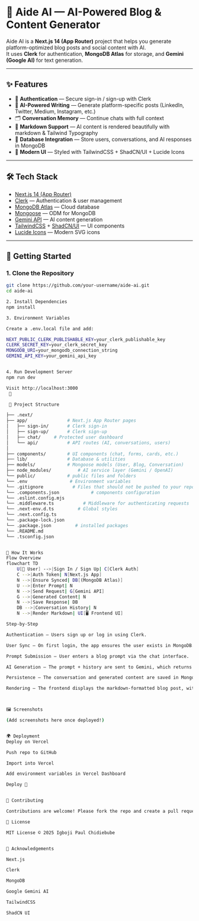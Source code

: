 # 📝 Aide AI — AI-Powered Blog & Content Generator

Aide AI is a **Next.js 14 (App Router)** project that helps you generate platform-optimized blog posts and social content with AI.  
It uses **Clerk** for authentication, **MongoDB Atlas** for storage, and **Gemini (Google AI)** for text generation.

---

## ✨ Features

- 🔐 **Authentication** — Secure sign-in / sign-up with Clerk  
- 🤖 **AI-Powered Writing** — Generate platform-specific posts (LinkedIn, Twitter, Medium, Instagram, etc.)  
- 🗂️ **Conversation Memory** — Continue chats with full context  
- 📑 **Markdown Support** — AI content is rendered beautifully with markdown & Tailwind Typography  
- 💾 **Database Integration** — Store users, conversations, and AI responses in MongoDB  
- 🎨 **Modern UI** — Styled with TailwindCSS + ShadCN/UI + Lucide Icons  

---

## 🛠️ Tech Stack

- [Next.js 14 (App Router)](https://nextjs.org/)  
- [Clerk](https://clerk.com/) — Authentication & user management  
- [MongoDB Atlas](https://www.mongodb.com/atlas) — Cloud database  
- [Mongoose](https://mongoosejs.com/) — ODM for MongoDB  
- [Gemini API](https://ai.google.dev/) — AI content generation  
- [TailwindCSS](https://tailwindcss.com/) + [ShadCN/UI](https://ui.shadcn.com/) — UI components  
- [Lucide Icons](https://lucide.dev/) — Modern SVG icons  

---

## 🚀 Getting Started

### 1. Clone the Repository
```bash
git clone https://github.com/your-username/aide-ai.git
cd aide-ai

2. Install Dependencies
npm install

3. Environment Variables

Create a .env.local file and add:

NEXT_PUBLIC_CLERK_PUBLISHABLE_KEY=your_clerk_publishable_key
CLERK_SECRET_KEY=your_clerk_secret_key
MONGODB_URI=your_mongodb_connection_string
GEMINI_API_KEY=your_gemini_api_key


4. Run Development Server
npm run dev

Visit http://localhost:3000
 🚀

 📂 Project Structure

├── .next/               
├── app/               # Next.js App Router pages
│   ├── sign-in/       # Clerk sign-in
│   ├── sign-up/       # Clerk sign-up
│   ├── chat/     # Protected user dashboard
│   └── api/           # API routes (AI, conversations, users)
│
├── components/        # UI components (chat, forms, cards, etc.)
├── lib/               # Database & utilities
├── models/            # Mongoose models (User, Blog, Conversation)
├── node_modules/          # AI service layer (Gemini / OpenAI)
└── public/            # public files and folders
└── .env                # Environment variables
└── .gitignore           # Files that should not be pushed to your repo - e.g .env
└── .components.json            # components configuration
└── .eslint.config.mjs           
└── .middleware.ts           # Middleware for authenticating requests 
└── .next-env.d.ts         # Global styles
└── .next.config.ts        
└── .package-lock.json         
└── .package.json         # installed packages
└── .README.md         
└── .tsconfig.json        


🔄 How It Works
Flow Overview
flowchart TD
    U[👤 User] -->|Sign In / Sign Up| C[Clerk Auth]
    C -->|Auth Token| N[Next.js App]
    N -->|Ensure Synced| DB[(MongoDB Atlas)]
    U -->|Enter Prompt| N
    N -->|Send Request| G[Gemini API]
    G -->|Generated Content| N
    N -->|Save Response| DB
    DB -->|Conversation History| N
    N -->|Render Markdown| UI[🖥️ Frontend UI]

Step-by-Step

Authentication — Users sign up or log in using Clerk.

User Sync — On first login, the app ensures the user exists in MongoDB.

Prompt Submission — User enters a blog prompt via the chat interface.

AI Generation — The prompt + history are sent to Gemini, which returns AI-generated content.

Persistence — The conversation and generated content are saved in MongoDB.

Rendering — The frontend displays the markdown-formatted blog post, with suggested image placeholders.



🖼️ Screenshots

(Add screenshots here once deployed!)


🌍 Deployment
Deploy on Vercel

Push repo to GitHub

Import into Vercel

Add environment variables in Vercel Dashboard

Deploy 🚀


🤝 Contributing

Contributions are welcome! Please fork the repo and create a pull request.

📜 License

MIT License © 2025 Igboji Paul Chidiebube


🙌 Acknowledgements

Next.js

Clerk

MongoDB

Google Gemini AI

TailwindCSS

ShadCN UI
